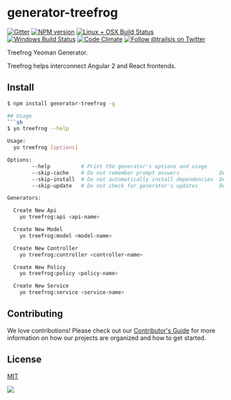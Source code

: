 # generator-treefrog

[![Gitter][gitter-image]][gitter-url]
[![NPM version][npm-image]][npm-url]
[![Linux + OSX Build Status][ci-image]][ci-url]
[![Windows Build Status][appveyor-image]][appveyor-url]
[![Code Climate][codeclimate-image]][codeclimate-url]
[![Follow @trailsjs on Twitter][twitter-image]][twitter-url]

Treefrog Yeoman Generator.

Treefrog helps interconnect Angular 2 and React frontends.

## Install 
```sh
$ npm install generator-treefrog -g

## Usage
```sh
$ yo treefrog --help

Usage:
  yo treefrog [options] 

Options:
        --help          # Print the generator's options and usage
        --skip-cache    # Do not remember prompt answers             Default: false
        --skip-install  # Do not automatically install dependencies  Default: false
        --skip-update   # Do not check for generator's updates       Default: false

Generators:

  Create New Api
    yo treefrog:api <api-name>

  Create New Model
    yo treefrog:model <model-name>

  Create New Controller
    yo treefrog:controller <controller-name>

  Create New Policy
    yo treefrog:policy <policy-name>

  Create New Service
    yo treefrog:service <service-name>
```

## Contributing
We love contributions! Please check out our [Contributor's Guide](https://github.com/trailsjs/trails/blob/master/.github/CONTRIBUTING.md) for more
information on how our projects are organized and how to get started.

## License
[MIT](https://github.com/CaliStyle/treefrog/blob/master/LICENSE)

<img src="http://i.imgur.com/dCjNisP.png">

[npm-image]: https://img.shields.io/npm/v/trails.svg?style=flat-square
[npm-url]: https://npmjs.org/package/generator-treefrog
[ci-image]: https://img.shields.io/travis/CaliStyle/generator-treefrog.svg?style=flat-square&label=Linux%20/%20OSX
[ci-url]: https://travis-ci.org/CaliStyle/generator-treefrog
[appveyor-image]: https://img.shields.io/appveyor/ci/CaliStyle/generator-treefrog/master.svg?style=flat-square&label=Windows
[appveyor-url]: https://ci.appveyor.com/project/CaliStyle/generator-trails
[codeclimate-image]: https://img.shields.io/codeclimate/github/CaliStyle/generator-treefrog.svg?style=flat-square
[codeclimate-url]: https://codeclimate.com/github/CaliStyle/generator-treefrog
[gitter-image]: http://img.shields.io/badge/+%20GITTER-JOIN%20CHAT%20%E2%86%92-1DCE73.svg?style=flat-square
[gitter-url]: https://gitter.im/CaliStyle/generator-treefrog
[twitter-image]: https://img.shields.io/twitter/follow/trailsjs.svg?style=social
[twitter-url]: https://twitter.com/trailsjs
